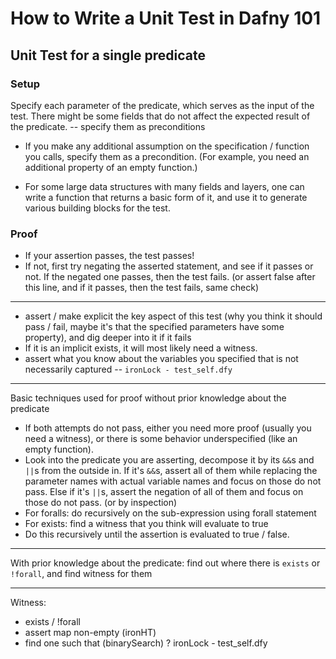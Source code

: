 # How to Write a Unit Test in Dafny 101
## Unit Test for a single predicate
### Setup
Specify each parameter of the predicate, which serves as the input of the test. There might be some fields that do not affect the expected result of the predicate. -- specify them as preconditions
* If you make any additional assumption on the specification / function you calls, specify them as a precondition. (For example, you need an additional property of an empty function.)


* For some large data structures with many fields and layers, one can write a function that returns a basic form of it, and use it to generate various building blocks for the test.
### Proof
* If your assertion passes, the test passes!
* If not, first try negating the asserted statement, and see if it passes or not. If the negated one passes, then the test fails. (or assert false after this line, and if it passes, then the test fails, same check)

---
* assert / make explicit the key aspect of this test (why you think it should pass / fail, maybe it's that the specified parameters have some property), and dig deeper into it if it fails
* If it is an implicit exists, it will most likely need a witness.
* assert what you know about the variables you specified that is not necessarily captured -- `ironLock - test_self.dfy`
---
Basic techniques used for proof without prior knowledge about the predicate
* If both attempts do not pass, either you need more proof (usually you need a witness), or there is some behavior underspecified (like an empty function).
* Look into the predicate you are asserting, decompose it by its `&&`s and `||`s from the outside in. If it's `&&`s, assert all of them while replacing the parameter names with actual variable names and focus on those do not pass. Else if it's `||`s, assert the negation of all of them and focus on those do not pass. (or by inspection)
* For foralls: do recursively on the sub-expression using forall statement
* For exists: find a witness that you think will evaluate to true
* Do this recursively until the assertion is evaluated to true / false.
---
With prior knowledge about the predicate:
    find out where there is `exists` or `!forall`, and find witness for them

---
Witness:
* exists / !forall
* assert map non-empty (ironHT)
* find one such that (binarySearch)
? ironLock - test_self.dfy

